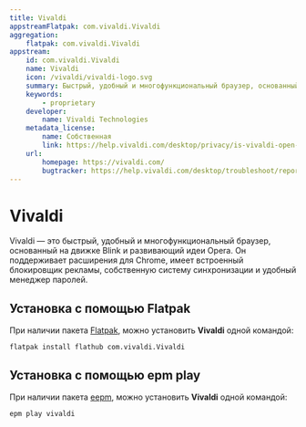 ```yaml
---
title: Vivaldi
appstreamFlatpak: com.vivaldi.Vivaldi
aggregation:
    flatpak: com.vivaldi.Vivaldi
appstream:
    id: com.vivaldi.Vivaldi
    name: Vivaldi
    icon: /vivaldi/vivaldi-logo.svg
    summary: Быстрый, удобный и многофункциональный браузер, основанный на движке Blink и развивающий идеи Opera.
    keywords: 
        - proprietary
    developer: 
        name: Vivaldi Technologies
    metadata_license: 
        name: Собственная
        link: https://help.vivaldi.com/desktop/privacy/is-vivaldi-open-source/
    url: 
        homepage: https://vivaldi.com/
        bugtracker: https://help.vivaldi.com/desktop/troubleshoot/reporting-a-bug-in-vivaldi/
---
```




# Vivaldi

Vivaldi — это быстрый, удобный и многофункциональный браузер, основанный на движке Blink и развивающий идеи Opera. Он поддерживает расширения для Chrome, имеет встроенный блокировщик рекламы, собственную систему синхронизации и удобный менеджер паролей.

## Установка c помощью Flatpak <Badge type="danger" text="Неофициальная сборка" />

При наличии пакета [Flatpak](/flatpak), можно установить **Vivaldi** одной командой:

```shell
flatpak install flathub com.vivaldi.Vivaldi
```

<!--@include: ./parts/install/software-flatpak.md-->

## Установка c помощью epm play <Badge type="danger" text="Неофициальная сборка" />

При наличии пакета [eepm](/epm), можно установить **Vivaldi** одной командой:

```shell
epm play vivaldi
```
